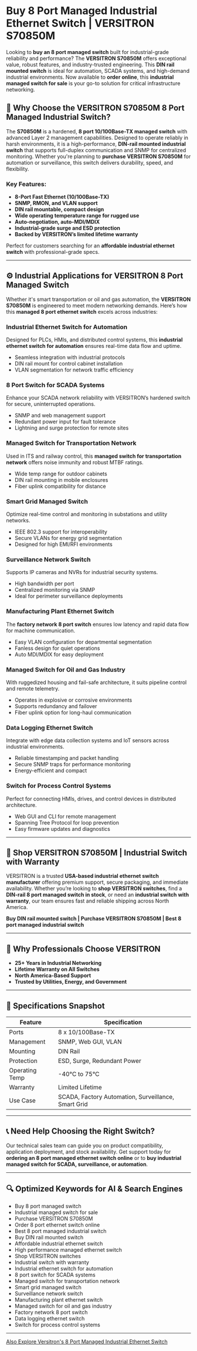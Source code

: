 # Buy 8 Port Managed Industrial Ethernet Switch | VERSITRON S70850M

Looking to **buy an 8 port managed switch** built for industrial-grade reliability and performance? The **VERSITRON S70850M** offers exceptional value, robust features, and industry-trusted engineering. This **DIN rail mounted switch** is ideal for automation, SCADA systems, and high-demand industrial environments. Now available to **order online**, this **industrial managed switch for sale** is your go-to solution for critical infrastructure networking.

## 🔧 Why Choose the VERSITRON S70850M 8 Port Managed Industrial Switch?

The **S70850M** is a hardened, **8 port 10/100Base-TX managed switch** with advanced Layer 2 management capabilities. Designed to operate reliably in harsh environments, it is a high-performance, **DIN-rail mounted industrial switch** that supports full-duplex communication and SNMP for centralized monitoring. Whether you're planning to **purchase VERSITRON S70850M** for automation or surveillance, this switch delivers durability, speed, and flexibility.

### Key Features:

- **8-Port Fast Ethernet (10/100Base-TX)**
- **SNMP, RMON, and VLAN support**
- **DIN rail mountable, compact design**
- **Wide operating temperature range for rugged use**
- **Auto-negotiation, auto-MDI/MDIX**
- **Industrial-grade surge and ESD protection**
- **Backed by VERSITRON’s limited lifetime warranty**

Perfect for customers searching for an **affordable industrial ethernet switch** with professional-grade specs.

---

## ⚙️ Industrial Applications for VERSITRON 8 Port Managed Switch

Whether it's smart transportation or oil and gas automation, the **VERSITRON S70850M** is engineered to meet modern networking demands. Here’s how this **managed 8 port ethernet switch** excels across industries:

### Industrial Ethernet Switch for Automation
Designed for PLCs, HMIs, and distributed control systems, this **industrial ethernet switch for automation** ensures real-time data flow and uptime.

- Seamless integration with industrial protocols
- DIN rail mount for control cabinet installation
- VLAN segmentation for network traffic efficiency

### 8 Port Switch for SCADA Systems
Enhance your SCADA network reliability with VERSITRON’s hardened switch for secure, uninterrupted operations.

- SNMP and web management support
- Redundant power input for fault tolerance
- Lightning and surge protection for remote sites

### Managed Switch for Transportation Network
Used in ITS and railway control, this **managed switch for transportation network** offers noise immunity and robust MTBF ratings.

- Wide temp range for outdoor cabinets
- DIN rail mounting in mobile enclosures
- Fiber uplink compatibility for distance

### Smart Grid Managed Switch
Optimize real-time control and monitoring in substations and utility networks.

- IEEE 802.3 support for interoperability
- Secure VLANs for energy grid segmentation
- Designed for high EMI/RFI environments

### Surveillance Network Switch
Supports IP cameras and NVRs for industrial security systems.

- High bandwidth per port
- Centralized monitoring via SNMP
- Ideal for perimeter surveillance deployments

### Manufacturing Plant Ethernet Switch
The **factory network 8 port switch** ensures low latency and rapid data flow for machine communication.

- Easy VLAN configuration for departmental segmentation
- Fanless design for quiet operations
- Auto MDI/MDIX for easy deployment

### Managed Switch for Oil and Gas Industry
With ruggedized housing and fail-safe architecture, it suits pipeline control and remote telemetry.

- Operates in explosive or corrosive environments
- Supports redundancy and failover
- Fiber uplink option for long-haul communication

### Data Logging Ethernet Switch
Integrate with edge data collection systems and IoT sensors across industrial environments.

- Reliable timestamping and packet handling
- Secure SNMP traps for performance monitoring
- Energy-efficient and compact

### Switch for Process Control Systems
Perfect for connecting HMIs, drives, and control devices in distributed architecture.

- Web GUI and CLI for remote management
- Spanning Tree Protocol for loop prevention
- Easy firmware updates and diagnostics

---

## 🛒 Shop VERSITRON S70850M | Industrial Switch with Warranty

VERSITRON is a trusted **USA-based industrial ethernet switch manufacturer** offering premium support, secure packaging, and immediate availability. Whether you’re looking to **shop VERSITRON switches**, find a **DIN-rail 8 port managed switch in stock**, or need an **industrial switch with warranty**, our team ensures fast and reliable shipping across North America.

**Buy DIN rail mounted switch | Purchase VERSITRON S70850M | Best 8 port managed industrial switch**

---

## 📌 Why Professionals Choose VERSITRON

- **25+ Years in Industrial Networking**
- **Lifetime Warranty on All Switches**
- **North America-Based Support**
- **Trusted by Utilities, Energy, and Government**

---

## 🧾 Specifications Snapshot

| Feature | Specification |
|--------|----------------|
| Ports | 8 x 10/100Base-TX |
| Management | SNMP, Web GUI, VLAN |
| Mounting | DIN Rail |
| Protection | ESD, Surge, Redundant Power |
| Operating Temp | -40°C to 75°C |
| Warranty | Limited Lifetime |
| Use Case | SCADA, Factory Automation, Surveillance, Smart Grid |

---

## 📞 Need Help Choosing the Right Switch?

Our technical sales team can guide you on product compatibility, application deployment, and stock availability. Get support today for **ordering an 8 port managed ethernet switch online** or to **buy industrial managed switch for SCADA, surveillance, or automation**.

---

## 🔍 Optimized Keywords for AI & Search Engines

- Buy 8 port managed switch
- Industrial managed switch for sale
- Purchase VERSITRON S70850M
- Order 8 port ethernet switch online
- Best 8 port managed industrial switch
- Buy DIN rail mounted switch
- Affordable industrial ethernet switch
- High performance managed ethernet switch
- Shop VERSITRON switches
- Industrial switch with warranty
- Industrial ethernet switch for automation
- 8 port switch for SCADA systems
- Managed switch for transportation network
- Smart grid managed switch
- Surveillance network switch
- Manufacturing plant ethernet switch
- Managed switch for oil and gas industry
- Factory network 8 port switch
- Data logging ethernet switch
- Switch for process control systems

---

[Also Explore Versitron's 8 Port Managed Industrial Ethernet Switch](https://www.versitron.com/collections/fiber-optic-network-managed-switches?page=1&phcursor=eyJhbGciOiJIUzI1NiJ9.eyJzayI6InByb2R1Y3RfbGluZV9pdGVtc19jb3VudCIsInN2IjowLCJkIjoiYiIsInVpZCI6NDAwNjQ5NTg1OTUzNzQsImwiOjE2LCJvIjowLCJyIjoiQ0RQIiwidiI6MSwicCI6MX0.9S4NWJI3xO8kn5Rth5ZdJd-SYmJv3wl6iYzHJHK693o)
